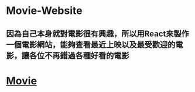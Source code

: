 # Movie-Website
因為自己本身就對電影很有興趣，所以用React來製作一個電影網站，能夠查看最近上映以及最受歡迎的電影，讓各位不再錯過各種好看的電影
--
# [Movie](https://albertlin0919.github.io/Movie-Website/)

